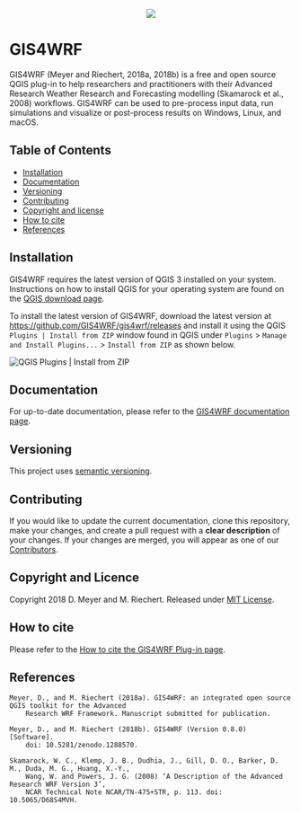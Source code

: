 <p align="center"><img src="https://github.com/GIS4WRF/gis4wrf-docs/blob/master/images/gis4wrf.png"></p>

# GIS4WRF
GIS4WRF (Meyer and Riechert, 2018a, 2018b) is a free and open source QGIS plug-in to help researchers and practitioners with their Advanced Research Weather Research and Forecasting modelling (Skamarock et al., 2008) workflows. GIS4WRF can be used to pre-process input data, run simulations and visualize or post-process results on Windows, Linux, and macOS.

## Table of Contents
- [Installation](#installation)
- [Documentation](#documentation)
- [Versioning](#versioning)
- [Contributing](#contributing)
- [Copyright and license](#copyright-and-licence)
- [How to cite](#how-to-cite)
- [References](#references)

## Installation
GIS4WRF requires the latest version of QGIS 3 installed on your system. Instructions on how to install QGIS for your operating system are found on the [QGIS download page](https://qgis.org/en/site/forusers/download.html). 

To install the latest version of GIS4WRF, download the latest version at https://github.com/GIS4WRF/gis4wrf/releases and install it using the QGIS `Plugins | Install from ZIP` window found in QGIS under `Plugins` > `Manage and Install Plugins...` > `Install from ZIP` as shown below.

![QGIS Plugins | Install from ZIP](https://github.com/GIS4WRF/gis4wrf-docs/blob/master/images/qgis_plugins_install_from_zip.png)

## Documentation
For up-to-date documentation, please refer to the [GIS4WRF documentation page](https://github.com/GIS4WRF/gis4wrf-docs).

## Versioning

This project uses [semantic versioning](https://semver.org/).

## Contributing
If you would like to update the current documentation, clone this repository, make your changes, and create a pull request with a **clear description** of your changes. If your changes are merged, you will appear as one of our [Contributors](https://github.com/GIS4WRF/gis4wrf/graphs/contributors).

## Copyright and Licence
Copyright 2018 D. Meyer and M. Riechert.
Released under [MIT License](LICENSE.txt).

## How to cite
Please refer to the [How to cite the GIS4WRF Plug-in page](https://doi.org/10.5281/zenodo.1288570).

## References

```
Meyer, D., and M. Riechert (2018a). GIS4WRF: an integrated open source QGIS toolkit for the Advanced 
    Research WRF Framework. Manuscript submitted for publication.

Meyer, D., and M. Riechert (2018b). GIS4WRF (Version 0.8.0) [Software].
    doi: 10.5281/zenodo.1288570.

Skamarock, W. C., Klemp, J. B., Dudhia, J., Gill, D. O., Barker, D. M., Duda, M. G., Huang, X.-Y.,
    Wang, W. and Powers, J. G. (2008) ‘A Description of the Advanced Research WRF Version 3’,
    NCAR Technical Note NCAR/TN-475+STR, p. 113. doi: 10.5065/D68S4MVH.
```
